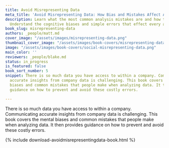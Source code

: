 ```yaml
---
title: Avoid Misrepresenting Data
meta_title: 'Avoid Misrepresenting Data: How Bias and Mistakes Affect Analysis'
description: Learn what the most common analysis mistakes are and how to avoid them.
  Understand the cognitive biases and simple errors that effect every analyst.
book_slug: misrepresenting-data
authors: _people/matt.md
cover_image: "/assets/images/misrepresenting-data.png"
thumbnail_cover_image: "/assets/images/book-covers/misrepresenting-data@thumbnail.png"
image: "/assets/images/book-covers/social-misrepresenting-data.png"
main_color: ''
reviewers: _people/blake.md
status: in_progress
is_featured: false
book_sort_number: 5
snippet: There is so much data you have access to within a company. Communicating
  accurate insights from company data is challenging. This book covers the mental
  biases and common mistakes that people make when analyzing data. It then provides
  guidance on how to prevent and avoid these costly errors.

---
```

There is so much data you have access to within a company. Communicating accurate insights from company data is challenging. This book covers the mental biases and common mistakes that people make when analyzing data. It then provides guidance on how to prevent and avoid these costly errors.

{% include download-avoidmisrepresentingdata-book.html %}
